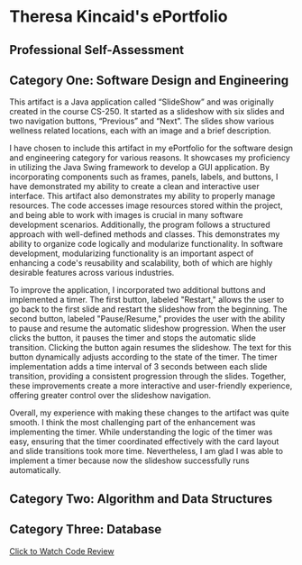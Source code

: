 # Theresa Kincaid's ePortfolio

## Professional Self-Assessment

## Category One: Software Design and Engineering
  This artifact is a Java application called “SlideShow” and was originally created in the course CS-250. It started as a slideshow with six slides and two navigation buttons, “Previous” and “Next”. The slides show various wellness related locations, each with an image and a brief description.
  
  I have chosen to include this artifact in my ePortfolio for the software design and engineering category for various reasons. It showcases my proficiency in utilizing the Java Swing framework to develop a GUI application. By incorporating components such as frames, panels, labels, and buttons, I have demonstrated my ability to create a clean and interactive user interface. This artifact also demonstrates my ability to properly manage resources. The code accesses image resources stored within the project, and being able to work with images is crucial in many software development scenarios. Additionally, the program follows a structured approach with well-defined methods and classes. This demonstrates my ability to organize code logically and modularize functionality. In software development, modularizing functionality is an important aspect of enhancing a code's reusability and scalability, both of which are highly desirable features across various industries.
  
  To improve the application, I incorporated two additional buttons and implemented a timer. The first button, labeled "Restart," allows the user to go back to the first slide and restart the slideshow from the beginning. The second button, labeled "Pause/Resume," provides the user with the ability to pause and resume the automatic slideshow progression. When the user clicks the button, it pauses the timer and stops the automatic slide transition. Clicking the button again resumes the slideshow. The text for this button dynamically adjusts according to the state of the timer. The timer implementation adds a time interval of 3 seconds between each slide transition, providing a consistent progression through the slides. Together, these improvements create a more interactive and user-friendly experience, offering greater control over the slideshow navigation.
  
  Overall, my experience with making these changes to the artifact was quite smooth. I think the most challenging part of the enhancement was implementing the timer. While understanding the logic of the timer was easy, ensuring that the timer coordinated effectively with the card layout and slide transitions took more time. Nevertheless, I am glad I was able to implement a timer because now the slideshow successfully runs automatically.

## Category Two: Algorithm and Data Structures

## Category Three: Database

[Click to Watch Code Review](https://youtu.be/WvT-Tb2NSYo)

